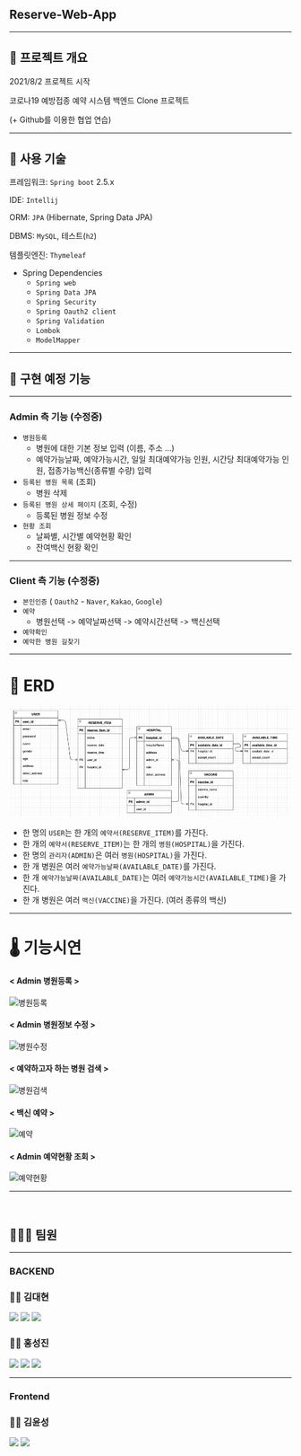 ## Reserve-Web-App
***
## 🚀 프로젝트 개요

2021/8/2 프로젝트 시작

코로나19 예방접종 예약 시스템 백엔드 Clone 프로젝트

(+ Github를 이용한 협업 연습)
***

## 🚀 사용 기술

프레임워크: `Spring boot` 2.5.x

IDE: `Intellij`

ORM: `JPA` (Hibernate, Spring Data JPA)

DBMS: `MySQL`, 테스트(`h2`)

템플릿엔진: `Thymeleaf`

- Spring Dependencies
  - `Spring web`
  - `Spring Data JPA`
  - `Spring Security`
  - `Spring Oauth2 client`
  - `Spring Validation`
  - `Lombok`
  - `ModelMapper`
***
  
## 🔎 구현 예정 기능
***
### Admin 측 기능 (수정중)

- `병원등록`
  - 병원에 대한 기본 정보 입력 (이름, 주소 ...)
  - 예약가능날짜, 예약가능시간, 일일 최대예약가능 인원, 시간당 최대예약가능 인원, 접종가능백신(종류별 수량) 입력
- `등록된 병원 목록` (조회)
  - 병원 삭제
- `등록된 병원 상세 페이지` (조회, 수정)
  - 등록된 병원 정보 수정
- `현황 조회`
  - 날짜별, 시간별 예약현황 확인
  - 잔여백신 현황 확인
***

### Client 측 기능 (수정중)

- `본인인증` ( `Oauth2` - `Naver`, `Kakao`, `Google`)
- `예약`
  - 병원선택 -> 예약날짜선택 -> 예약시간선택 -> 백신선택
- `예약확인`
- `예악한 병원 길찾기`


***

# 🚀 ERD
![img.png](img.png)
- 한 명의 `USER`는 한 개의 `예약서(RESERVE_ITEM)`를 가진다.
- 한 개의 `예약서(RESERVE_ITEM)`는 한 개의 `병원(HOSPITAL)`을 가진다.
- 한 명의 `관리자(ADMIN)`은 여러 `병원(HOSPITAL)`을 가진다.
- 한 개 병원은 여러 `예약가능날짜(AVAILABLE_DATE)`를 가진다.
- 한 개 `예약가능날짜(AVAILABLE_DATE)`는 여러 `예약가능시간(AVAILABLE_TIME)`을 가진다.
- 한 개 병원은 여러 `백신(VACCINE)`을 가진다. (여러 종류의 백신)

***

# 🌡 기능시연

#### < Admin 병원등록 >
![병원등록](https://user-images.githubusercontent.com/77182648/129870381-3a4e2745-8251-469f-b295-3c96601b6204.gif)

#### < Admin 병원정보 수정 >
![병원수정](https://user-images.githubusercontent.com/77182648/129870530-0e36293c-10fb-4916-93f7-034eefc21bd5.gif)

#### < 예약하고자 하는 병원 검색 >
![병원검색](https://user-images.githubusercontent.com/77182648/129870729-941ff973-9cbf-41d0-81b2-aa335ac7700b.gif)

#### < 백신 예약 >
![예약](https://user-images.githubusercontent.com/77182648/129870596-955dc0f7-1e1f-463f-a641-12f78f41c27b.gif)

#### < Admin 예약현황 조회 >
![예약현황](https://user-images.githubusercontent.com/77182648/129870824-095d42ff-ab35-4340-bd54-872c0f8273b3.gif)

***

<br/>

## 👨‍👨‍👦 팀원
***
### BACKEND
### 🧑‍💻 김대현
<a href="https://velog.io/@dhk22" target="_blank"><img src="https://img.shields.io/badge/Velog-20c997?style=flat-square&logo=Vimeo&logoColor=white" width="42"/></a>
<a href="mailto:zbeld123@gmail.com" ><img src="https://img.shields.io/badge/Gmail-d14836?style=flat-square&logo=Gmail&logoColor=white" width="42"/></a>
<a href="https://github.com/kimdh-hi" targe="_blank" ><img src="https://img.shields.io/badge/Github-181717?style=flat-square&logo=Github&logoColor=white" width="42"/></a>

### 🧑‍💻 홍성진
<a href="https://velog.io/@sungjin0757" target="_blank"><img src="https://img.shields.io/badge/Velog-20c997?style=flat-square&logo=Vimeo&logoColor=white" width="42"/></a>
<a href="mailto:sungjin0757@naver.com" ><img src="https://img.shields.io/badge/Naver-03C75A?style=flat-square&logo=Naver&logoColor=white" width="42"/></a>
<a href="https://github.com/sungjin0757" targe="_blank" ><img src="https://img.shields.io/badge/Github-181717?style=flat-square&logo=Github&logoColor=white" width="42"/></a>

***
### Frontend
### 🧑‍💻 김윤성
<a href="mailto:rladbstjd96@naver.com" ><img src="https://img.shields.io/badge/Naver-03C75A?style=flat-square&logo=Naver&logoColor=white" width="42"/></a>
<a href="https://github.com/f-dev-kys" targe="_blank" ><img src="https://img.shields.io/badge/Github-181717?style=flat-square&logo=Github&logoColor=white" width="42"/></a>

